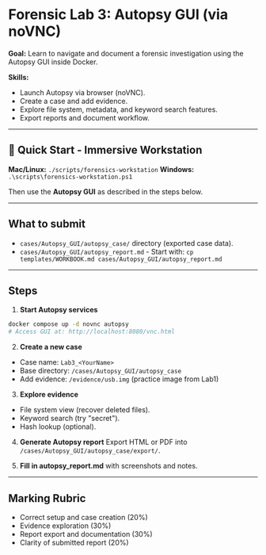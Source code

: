 # Forensic Lab 3: Autopsy GUI (via noVNC)

**Goal:** Learn to navigate and document a forensic investigation using the Autopsy GUI inside Docker.

**Skills:**  
- Launch Autopsy via browser (noVNC).  
- Create a case and add evidence.  
- Explore file system, metadata, and keyword search features.  
- Export reports and document workflow.

---

## 🚀 Quick Start - Immersive Workstation

**Mac/Linux:** `./scripts/forensics-workstation`
**Windows:** `.\scripts\forensics-workstation.ps1`

Then use the **Autopsy GUI** as described in the steps below.

---

## What to submit
- `cases/Autopsy_GUI/autopsy_case/` directory (exported case data).
- `cases/Autopsy_GUI/autopsy_report.md` - Start with: `cp templates/WORKBOOK.md cases/Autopsy_GUI/autopsy_report.md`

---

## Steps

1. **Start Autopsy services**
```bash
docker compose up -d novnc autopsy
# Access GUI at: http://localhost:8080/vnc.html
```

2. **Create a new case**
- Case name: `Lab3_<YourName>`  
- Base directory: `/cases/Autopsy_GUI/autopsy_case`  
- Add evidence: `/evidence/usb.img` (practice image from Lab1)

3. **Explore evidence**
- File system view (recover deleted files).  
- Keyword search (try "secret").  
- Hash lookup (optional).

4. **Generate Autopsy report**
Export HTML or PDF into `/cases/Autopsy_GUI/autopsy_case/export/`.

5. **Fill in autopsy_report.md** with screenshots and notes.

---

## Marking Rubric
- Correct setup and case creation (20%)  
- Evidence exploration (30%)  
- Report export and documentation (30%)  
- Clarity of submitted report (20%)
